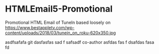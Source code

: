 # HTMLEmail5-Promotional
Promotional HTML Email of TuneIn based loosely on https://www.bestappletv.com/wp-content/uploads/2018/03/tunein_on_roku-620x350.jpg


asdfsafafa
git
dasfasfas
sad
f
safsadf
co-author
asfdas
fas
f
dsafdas
fasa
fd